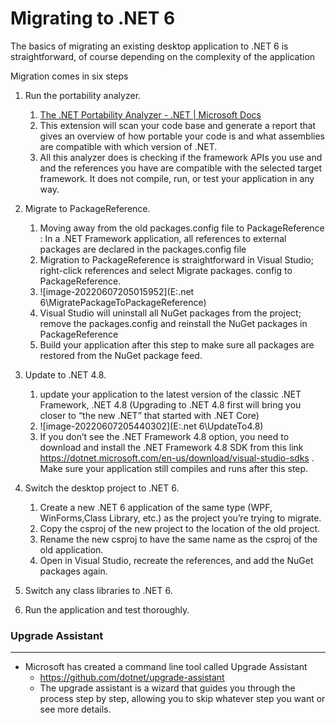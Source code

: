 # Migrating to .NET 6

The basics of migrating an existing desktop application to .NET 6 is straightforward, of course depending on the complexity of the application

Migration comes in six steps

1. Run the portability analyzer.
   1. [The .NET Portability Analyzer - .NET | Microsoft Docs](https://docs.microsoft.com/en-us/dotnet/standard/analyzers/portability-analyzer)
   2. This extension will scan your code base and generate a report that gives an overview of how portable your code is and what assemblies are compatible with which version of .NET. 
   3. All this analyzer does is checking if the framework APIs you use and and the references you have are compatible with the
      selected target framework. It does not compile, run, or test your application in any way.

2. Migrate to PackageReference.
   1. Moving away from the old packages.config file to PackageReference : In a .NET Framework application, all references to external packages are declared in the  packages.config file
   2. Migration to PackageReference is straightforward in Visual Studio; right-click references and select Migrate packages.
      config to PackageReference.
   3. ![image-20220607205015952](E:\.net 6\MigratePackageToPackageReference)
   4. Visual Studio will uninstall all NuGet packages from the project; remove the packages.config and reinstall the NuGet packages in PackageReference
   5. Build your application after this step to make sure all packages are restored from the NuGet package feed.
      
3. Update to .NET 4.8.
   1. update your application to the latest version of the classic .NET Framework, .NET 4.8 (Upgrading to .NET 4.8 first
      will bring you closer to “the new .NET” that started with .NET Core)
   2. ![image-20220607205440302](E:\.net 6\UpdateTo4.8)
   3. If you don’t see the .NET Framework 4.8 option, you need to download and install the .NET Framework 4.8 SDK from this link https://dotnet.microsoft.com/en-us/download/visual-studio-sdks . Make sure your application still compiles and runs
      after this step.
4. Switch the desktop project to .NET 6.
   1. Create a new .NET 6 application of the same type (WPF, WinForms,Class Library, etc.) as the project you’re trying to migrate.
   2. Copy the csproj of the new project to the location of the old project.
   3. Rename the new csproj to have the same name as the csproj of the old application.
   4. Open in Visual Studio, recreate the references, and add the NuGet packages again.
5. Switch any class libraries to .NET 6.
6. Run the application and test thoroughly.



### Upgrade Assistant

---

- Microsoft has created a command line tool called Upgrade Assistant
  - https://github.com/dotnet/upgrade-assistant
  - The upgrade assistant is a wizard that guides you through the process step by step, allowing you to skip whatever step you want or see more details.



